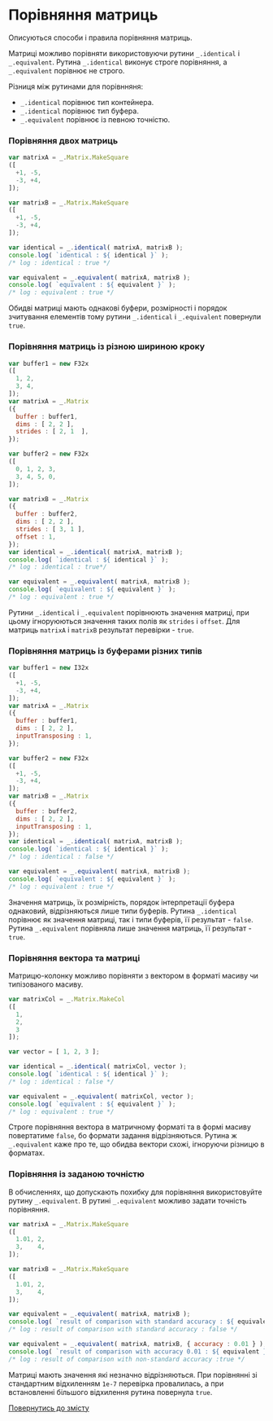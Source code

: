 # Порівняння матриць

Описуються способи і правила порівняння матриць.

Матриці можливо порівняти використовуючи рутини `_.identical` i `_.equivalent`. Рутина `_.identical` виконує строге порівняння, а `_.equivalent` порівнює не строго.

Різниця між рутинами для порівнняня:
- `_.identical` порівнює тип контейнера.
- `_.identical` порівнює тип буфера.
- `_.equivalent` порівнює із певною точністю.

### Порівняння двох матриць

```js
var matrixA = _.Matrix.MakeSquare
([
  +1, -5,
  -3, +4,
]);

var matrixB = _.Matrix.MakeSquare
([
  +1, -5,
  -3, +4,
]);

var identical = _.identical( matrixA, matrixB );
console.log( `identical : ${ identical }` );
/* log : identical : true */

var equivalent = _.equivalent( matrixA, matrixB );
console.log( `equivalent : ${ equivalent }` );
/* log : equivalent : true */
```

Обидві матриці мають однакові буфери, розмірності і порядок зчитування елементів тому рутини `_.identical` i `_.equivalent` повернули `true`.

### Порівняння матриць із різною шириною кроку

```js
var buffer1 = new F32x
([
  1, 2,
  3, 4,
]);
var matrixA = _.Matrix
({
  buffer : buffer1,
  dims : [ 2, 2 ],
  strides : [ 2, 1  ],
});

var buffer2 = new F32x
([
  0, 1, 2, 3,
  3, 4, 5, 0,
]);

var matrixB = _.Matrix
({
  buffer : buffer2,
  dims : [ 2, 2 ],
  strides : [ 3, 1 ],
  offset : 1,
});
var identical = _.identical( matrixA, matrixB );
console.log( `identical : ${ identical }` );
/* log : identical : true*/

var equivalent = _.equivalent( matrixA, matrixB );
console.log( `equivalent : ${ equivalent }` );
/* log : equivalent : true */
```

Рутини `_.identical` i `_.equivalent` порівнюють значення матриці, при цьому ігноруюються значення таких полів як `strides` i `offset`. Для матриць `matrixA` i `matrixB` результат перевірки - `true`.

### Порівняння матриць із буферами різних типів

```js
var buffer1 = new I32x
([
  +1, -5,
  -3, +4,
]);
var matrixA = _.Matrix
({
  buffer : buffer1,
  dims : [ 2, 2 ],
  inputTransposing : 1,
});

var buffer2 = new F32x
([
  +1, -5,
  -3, +4,
]);
var matrixB = _.Matrix
({
  buffer : buffer2,
  dims : [ 2, 2 ],
  inputTransposing : 1,
});
var identical = _.identical( matrixA, matrixB );
console.log( `identical : ${ identical }` );
/* log : identical : false */

var equivalent = _.equivalent( matrixA, matrixB );
console.log( `equivalent : ${ equivalent }` );
/* log : equivalent : true */
```

Значення матриць, їх розмірність, порядок інтерпретації буфера однаковий, відрізняються лише типи буферів. Рутина `_.identical` порівнює як значення матриці, так і типи буферів, її результат - `false`. Рутина `_.equivalent` порівняла лише значення матриць, її результат - `true`.

### Порівняння вектора та матриці

Матрицю-колонку можливо порівняти з вектором в форматі масиву чи типізованого масиву.

```js
var matrixCol = _.Matrix.MakeCol
([
  1,
  2,
  3
]);

var vector = [ 1, 2, 3 ];

var identical = _.identical( matrixCol, vector );
console.log( `identical : ${ identical }` );
/* log : identical : false */

var equivalent = _.equivalent( matrixCol, vector );
console.log( `equivalent : ${ equivalent }` );
/* log : equivalent : true */
```

Строге порівняння вектора в матричному форматі та в формі масиву повертатиме `false`, бо формати задання відрізняються. Рутина ж `_.equivalent` каже про те, що обидва вектори схожі, ігноруючи різницю в форматах.

### Порівняння із заданою точністю

В обчисленнях, що допускають похибку для порівняння використовуйте рутину `_.equivalent`. В рутині `_.equivalent` можливо задати точність порівняння.

```js
var matrixA = _.Matrix.MakeSquare
([
  1.01, 2,
  3,    4,
]);

var matrixB = _.Matrix.MakeSquare
([
  1.01, 2,
  3,    4,
]);

var equivalent = _.equivalent( matrixA, matrixB );
console.log( `result of comparison with standard accuracy : ${ equivalent }` );
/* log : result of comparison with standard accuracy : false */

var equivalent = _.equivalent( matrixA, matrixB, { accuracy : 0.01 } );
console.log( `result of comparison with accuracy 0.01 : ${ equivalent }` );
/* log : result of comparison with non-standard accuracy :true */
```

Матриці мають значення які незначно відрізняються. При порівнянні зі стандартним відхиленням `1e-7` перевірка провалилась, а при встановленні більшого відхилення рутина повернула `true`.

[Повернутись до змісту](../README.md#Туторіали)
